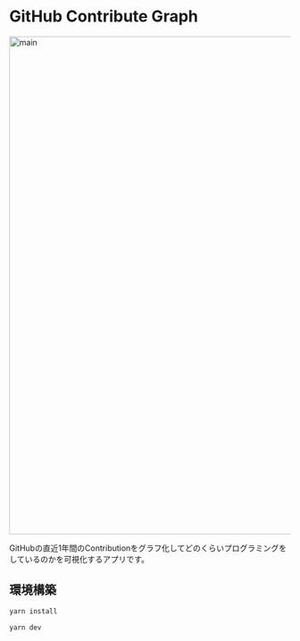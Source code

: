 # GitHub Contribute Graph

<img width="891" alt="main" src="https://github.com/yoshi-non/github-contribution-graph/assets/83369665/0e5f2676-0c7d-4b35-a307-b24794009f1b">

GitHubの直近1年間のContributionをグラフ化してどのくらいプログラミングをしているのかを可視化するアプリです。

## 環境構築

```bash
yarn install

yarn dev
```
